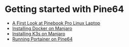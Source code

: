# Getting started with Pine64

- [A First Look at Pinebook Pro Linux  Laptop](https://github.com/collabnix/ioetplanet/blob/master/pine64/overview/README.md)
- [ Installing Docker on Manjaro](https://github.com/collabnix/ioetplanet/blob/master/pine64/docker/install.md)
- [Installing K3s on Manjaro](https://github.com/collabnix/ioetplanet/blob/master/pine64/kubernetes/k3s/README.md)
- [Running Portainer on Pine64](https://github.com/collabnix/ioetplanet/blob/master/pine64/kubernetes/k3s/README.md)




